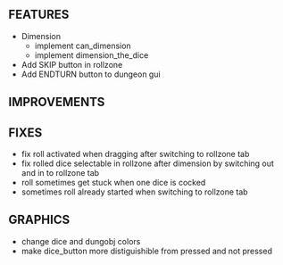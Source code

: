 ## FEATURES
- Dimension
    - implement can_dimension
    - implement dimension_the_dice
- Add SKIP button in rollzone
- Add ENDTURN button to dungeon gui

## IMPROVEMENTS

## FIXES
- fix roll activated when dragging after switching to rollzone tab
- fix rolled dice selectable in rollzone after dimension by switching out and in to rollzone tab
- roll sometimes get stuck when one dice is cocked
- sometimes roll already started when switching to rollzone tab

## GRAPHICS
- change dice and dungobj colors
- make dice_button more distiguishible from pressed and not pressed
